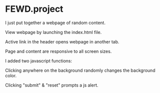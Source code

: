 # FEWD.project

I just put together a webpage of random content.  

View webpage by launching the index.html file.

Active link in the header opens webpage in another tab.

Page and content are responsive to all screen sizes.

I added two javascript functions:

Clicking anywhere on the background randomly changes the background color.

Clicking "submit" & "reset" prompts a js alert.
